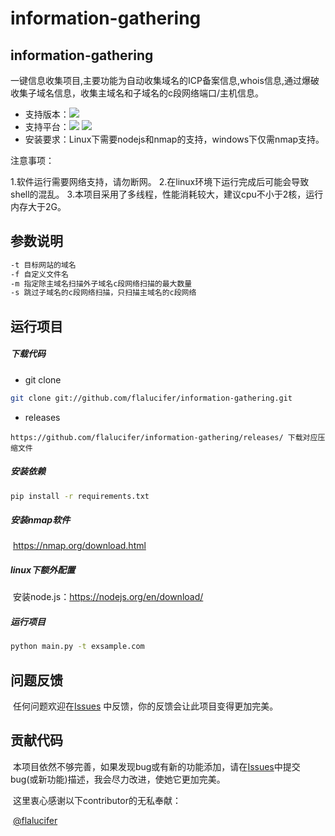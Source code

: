 # information-gathering

## information-gathering

​		一键信息收集项目,主要功能为自动收集域名的ICP备案信息,whois信息,通过爆破收集子域名信息，收集主域名和子域名的c段网络端口/主机信息。

- 支持版本：![](https://img.shields.io/badge/python-3.x-blue)
- 支持平台：![](https://img.shields.io/badge/platform-windows-green) ![](https://img.shields.io/badge/platform-linux-brightgreen) 
- 安装要求：Linux下需要nodejs和nmap的支持，windows下仅需nmap支持。

注意事项：

1.软件运行需要网络支持，请勿断网。
2.在linux环境下运行完成后可能会导致shell的混乱。
3.本项目采用了多线程，性能消耗较大，建议cpu不小于2核，运行内存大于2G。

## 参数说明

```sh
-t 目标网站的域名
-f 自定义文件名
-m 指定除主域名扫描外子域名c段网络扫描的最大数量
-s 跳过子域名的c段网络扫描，只扫描主域名的c段网络
```


## 运行项目

##### 下载代码

- git clone

```sh
git clone git://github.com/flalucifer/information-gathering.git
```

- releases

```
https://github.com/flalucifer/information-gathering/releases/ 下载对应压缩文件
```

##### 安装依赖

```sh
pip install -r requirements.txt
```

##### 安装nmap软件

​		https://nmap.org/download.html

##### linux下额外配置

​		安装node.js：https://nodejs.org/en/download/

##### 运行项目

```sh
python main.py -t exsample.com
```

## 问题反馈

​		任何问题欢迎在[Issues](https://github.com/flalucifer/information-gathering/issues) 中反馈，你的反馈会让此项目变得更加完美。

## 贡献代码

​		本项目依然不够完善，如果发现bug或有新的功能添加，请在[Issues](https://github.com/flalucifer/information-gathering/issues)中提交bug(或新功能)描述，我会尽力改进，使她它更加完美。

​		这里衷心感谢以下contributor的无私奉献：

​		[@flalucifer](https://github.com/flalucifer/) 



